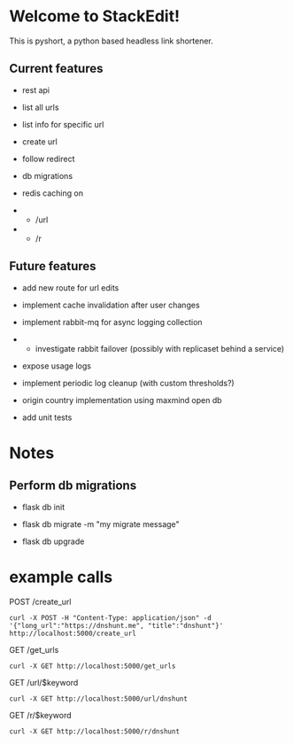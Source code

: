 
# Welcome to StackEdit!

  

This is pyshort, a python based headless link shortener.

  
  
  

## Current features

  

- rest api

- list all urls

- list info for specific url

- create url

- follow redirect

- db migrations

- redis caching on 
- - /url 
- - /r
  
## Future features

- add new route for url edits

- implement cache invalidation after user changes

- implement rabbit-mq for async logging collection
- - investigate rabbit failover (possibly with replicaset behind a service)

- expose usage logs

- implement periodic log cleanup (with custom thresholds?)

- origin country implementation using maxmind open db

- add unit tests




# Notes


## Perform db migrations

- flask db init

- flask db migrate -m "my migrate message"

- flask db upgrade


  

# example calls

POST /create_url

    curl -X POST -H "Content-Type: application/json" -d '{"long_url":"https://dnshunt.me", "title":"dnshunt"}' http://localhost:5000/create_url


GET /get_urls

    curl -X GET http://localhost:5000/get_urls

GET /url/$keyword

    curl -X GET http://localhost:5000/url/dnshunt

GET /r/$keyword

    curl -X GET http://localhost:5000/r/dnshunt
